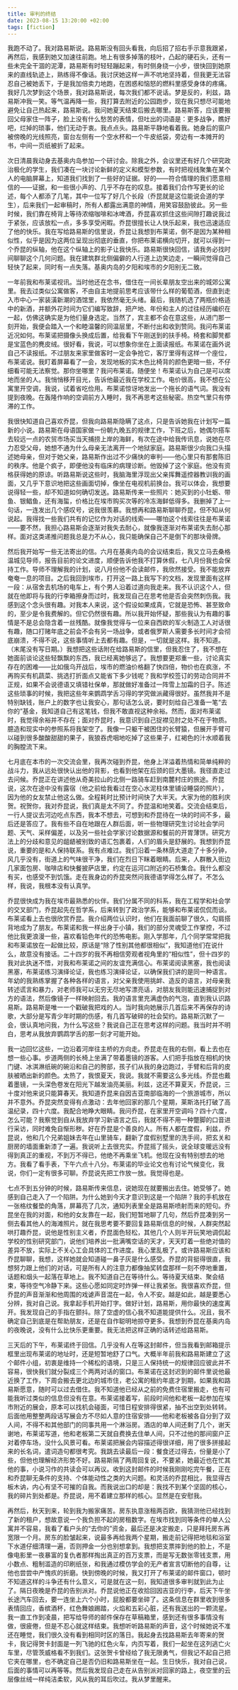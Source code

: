```yaml
---
title: 审判的终结
date: 2023-08-15 13:20:00 +02:00
tags: [fiction]
---
```


我跑不动了。我对路易斯说。路易斯没有回头看我，向后招了招右手示意我跟紧，再然后，我感到她又加速往前跑。地上有很多掉落的枝叶，凸起的硬石头，还有一些未完全干涸的泥潭，路易斯有时轻轻蹦起来，有时侧身绕一小步，很快回到她原来的直线轨迹上，熟练得不像话。我讨厌她这样一声不吭地坚持着，但我更无法容忍自己被她丢下，于是我加倍卖力地跑，在困惑和恼怒的燃料里感受身体的疼痛。我好几次梦到这个场景，我对路易斯说，每次我们都不说话。梦是反的，利兹，路易斯冲我一笑。等气温再降一些，我打算去附近的公园跑步，现在我只想尽可能地避免让自己热起来，路易斯说。我问她夏天结束后搬去哪里。路易斯答，应该要搬回父母家住一阵子，脸上没有什么愁苦的表情，但吐出的词语是：更多战争，瞧好吧，烂掉的琐事，他们无动于衷。我点点头。路易斯平静地看着我。她身后的窗户被傍晚的光线照亮，窗台左侧有一个空水杯和一个牛皮纸袋，旁边有一本摊开的书，中间一页纸被折了起来。

次日清晨我动身去基奥内岛参加一个研讨会。除我之外，会议里还有好几个研究政治极化的学生，我们凑在一块讨论新鲜的定义和模型参数，有时把视线聚集在某个人的电脑屏幕上，知道我们找到了一些好的证据。好的——符合情理的我们愿意相信的——证据，和一些很小声的、几乎不存在的叹息。接着我们合作写更长的论述，每个人都添了几笔，其中一位写了好几个长段（乔昆就是这位能说会道的学生），后来我们一起审稿时，所有人都露出满意的神情，用笑容鼓励彼此。另一些时候，我们靠在椅背上等待浓缩咖啡和冰啤酒，乔昆喜欢抓住这些间隙打趣说我过于紧张，应该放松一点，多多享受闲暇。乔昆很擅长让人快乐起来，我也迅速适应了他的快乐。我在写给路易斯的信里说，乔昆让我想到布莱诺，倒不是因为某种相似性，似乎是因为这两位呈现出彻底的垂直，你把布莱诺横向切开，就可以得到一个乔昆的纵轴，他在这个纵轴上的影子让我快乐。路易斯很快回信，请我务必找时间聊聊这个几何问题。我在建筑群北侧偏僻的人行道上边笑边走，一瞬间觉得自己轻快了起来，同时有一点失落。基奥内岛的夕阳和埃市的夕阳别无二致。

一年前我和布莱诺视讯。当时他还在念书，借住在一间长辈朋友空出来的城郊公寓里。我去过类似公寓做客，不由自主地提前思考应该带什么样的葡萄酒，但直到走入市中心一家装潢新潮的酒馆里，我依然毫无头绪。最后，我随机选了两瓶价格适中的新酒，并额外花时间为它们编写致辞，把产地、年份和主人的过往经历编织在一起，仿佛这确实是为他们量身选定。当然了，宾主都不会在意这些，从进门那一刻开始，我便会踏入一个和睦温馨的同温层里，不断付出和收到赞同。我问布莱诺近况如何。布莱诺把摄像头换成后置，给我看下午刚送到的扶手椅。椅套和脚凳都是宝蓝色的麂皮绒。很好看，我说，可以想象你坐在上面读报纸。布莱诺在画外说自己不读报纸。不过朋友来家里做客时一定会争抢它，客厅里得有这样一个座位，布莱诺说。我盯着屏幕看了一会，发现地板的实木色比椅背的颜色更暗一些，不仔细看可能无法察觉。那你坐哪里？我问布莱诺。随便坐！布莱诺认为自己是可以席地而坐的人。我悄悄移开目光，告诉他最近我在学校工作。电价很高，我不想在公寓里开空调，我说，试着省吃俭用。布莱诺惊讶地发出一个拖长的语气词。我没有提到夜晚。在轰隆作响的空调前方入睡时，我不再思考这些秘密。热空气里只有停滞的工作。

我很快知道自己喜欢乔昆，但我向路易斯隐瞒了这点，只是告诉她我在计划写一篇新的小说。路易斯在母语国家做一份朝九晚五的规律工作，下班之后，她偶尔搭车去较远一点的农贸市场买当天捕捞上岸的海鲜，有次在途中给我传讯息，说她在尽力忍受父母，她想不通为什么母亲无法离开一个地狱家庭。路易斯很少向我口头描述她母亲，但对于她父亲，路易斯作出过不少痛快的审判——他心里只有那套陈旧的秩序。他是个疯子，即便他没有临床的病理诊断。他毁掉了这个家庭。他没有资格获得她的原谅。听路易斯说这些时，我脑海里浮现出父亲挥舞遥控器教训我的画面，又几乎下意识地把这些画面切掉，像坐在电视机前换台。我可以体会，我想要说得轻一些，却不知道如何确切发送。路易斯传来一些照片：她买到的小牡蛎、带鱼、银鲳鱼，还有海蜇，价格比在埃市购买次等的冷冻海鲜低得多。我删掉了上一句话，一连发出几个感叹号，说我很羡慕。我想再和路易斯聊聊乔昆，但不知从何说起。我得找一些我们共有的记忆作为对话的线索——哪怕这个线索往往是布莱诺——要不然，我担心路易斯会逐渐对我失去耐心，就像我逐渐对布莱诺失去耐心那样。面对这类递推问题我总是力不从心，我只能确保自己不是倒下的那块骨牌。

然后我开始写一些无法寄出的信。六月在基奥内岛的会议结束后，我又立马去桑格温城见导师，报告目前的论文进度，顺便告诉他我不打算休假，七八月份我也会保持工作。导师不理解我的计划，说八月份他不会读邮件，我欣然接受。我不能放弃奄奄一息的项目。之后我回到埃市，打开这一路上我写下的文档，发现里面有这样一段：从宿舍去机场的电车上，有个男人沿着过道向我走来。我不认识这个人，但就在他即将与我的行李箱擦身而过时，我发现自己在思考他是否会突然刺伤我。我感到这个念头很有趣。对我本人来说，这个假设如果成真，它就是恐怖、甚至致命的，至少是令我费解的。但它仍然很有趣。所以我开始怀疑，那些我认为有趣的事情是不是总会隐含着一丝残酷。就像我觉得与一位来自西欧的军火制造工人对话很有趣，随口打赌年底之前会不会有另一场战争，或者俄罗斯人需要多长时间才会彻底崩溃，不得不说，这些事情听上去都有趣。但是，一切就是这样。我不知道。（末尾没有写日期。）我想把这些话附在给路易斯的信里，但我忍住了，我不想在她面前谈论这些轻飘飘的东西，我已经离她够远了。我想要更郑重一些，讨论真实存在的困难——比如俄乌开战后，埃市的燃油价格翻了快四倍，物价也在疯涨，不再购买有机蔬菜、挑选打折面点又能省下多少钱呢？我和学校签订的劳动合同并不正规，如果不会说德语又填错社保单，那就做好准备过一阵雪上加霜的日子。陈述这些琐事的时候，我把这些年来鹦鹉学舌习得的学究做派藏得很好。虽然我并不是特别缺钱，账户上的数字也让我安心，那句话怎么说，要时刻给自己准备一笔“去你的”基金，我知道自己有这笔钱，但我不敢直视这种余裕。然而，面对布莱诺时，我觉得余裕并不存在；面对乔昆时，我意识到自己捉襟见肘之处不在于物质。臆造和现实中的参照系将我架空了。我像一只躯干被困住的长臂猿，但展开手臂可以碰到很多酸酸甜甜的果子，我狼吞虎咽地吃掉了这些果子，红褐色的汁水顺着我的胸膛流下来。

七月底在本市的一次交流会里，我再次碰到乔昆，他身上洋溢着热情和简单纯粹的战斗力，我从远处很快认出他的背影，也看到他架在后颈的巨大墨镜。我径直走过去问候。乔昆正在讲述他从奇美拉山的北侧一路骑车赶到南麓村庄的旅途。乔昆说，这次在途中没有露宿（他之前给我看过在空心水泥柱体里铺设睡袋的照片），因为他的女友禁止他这么做。全程耗时比预计时间快了大半天。大家为他的胜利庆贺。祝贺你，我对乔昆说，我们真是太不同了。乔昆温和地笑着。交流会结束后，一行人提议去河边吃点东西，我本不想去，可想到和乔昆待在一块的时间不多，最后还是答应了。我有些不自在地跟在人群后面，听一些物理研究生讨论社会学问题、天气、采样偏差，以及另一些社会学家讨论数据源和餐前的开胃薄饼。研究方法上的分歧和意见的龃龉被别致的语汇包裹着，人们的眉头是舒展的。我想到乔昆说，重要的是和人保持联系。我有点难过。我们沿着一条林荫大道走了十多分钟，风几乎没有，街道上的气味很干净，我们在烈日下眯着眼睛。后来，人群散入街边几家面包房、咖啡店和快餐披萨店里，约定在运河口附近的石桥集合。我什么都没有买，也感受不到饥饿。走在我身边的乔昆突然问我德语学得怎么样了。不怎么样，我说，我根本没有认真学。

乔昆很快成为我在埃市最熟悉的伙伴。我们分属不同的科系，我在工程学和社会学的交叉部门，乔昆起先在哲学系，后来转到了政治学系，能够和布莱诺侃侃而谈。布莱诺看上去也很欣赏乔昆。我介绍两位认识时，他们在我面前聊了很久，勾肩搭背地成为了朋友。布莱诺和我一样出身于小镇，我们的部分灵魂受工作掌控，不过他比我更浪漫一些，喜欢看铅色年代的恐怖电影。刚入学那年，几个同学常常把我和布莱诺放在一起做比较，原话是“除了性别其他都很相似”，我知道他们在说什么，故意没有接话。二十四岁的我不再相信旁观者视角里的“相似性”，但十四岁的我对此执迷不悟，对我和布莱诺之间的友谊充满信心。布莱诺阅读黑塞，我也阅读黑塞，布莱诺练习演绎论证，我也练习演绎论证，以确保我们讲的是同一种语言。年幼的我熟练掌握了各种各样的语言，对父亲我使用挑衅、造反的语言，对母亲我转述谎言和暴力，对老师我可以无穷无尽地写漂亮话，对朋友我则能迅速捕捉到对方的语法，然后像镜子一样映射回去。我的语言里充满虚伪的气泡，直到我认识路易斯。路易斯是唯一一个戳破我把戏的人。当时我向她展示几首后来不再保存的诗歌，大部分是写青少年时期的伤感，有几首写破碎的社会契约。路易斯沉默了一会，很认真地问我，为什么写这些？我说自己正在思考这样的问题。我当时并不明白，思考从我放弃鹦鹉学舌的那一刻才可能开始。

我一边回忆这些，一边沿着河岸往主桥的方向走。乔昆走在我的右侧，看上去也在想一些心事。步道两侧的长椅上坐满了带着墨镜的游客。人们把手指放在相机的快门键、冰淇淋纸碗的碗沿和自己的胯部，孩子们从我的身边跑过，手臂和后背的皮肤被晒出新的颜色。太热了，我恨夏天，我说。我就不需要这么多光线。乔昆也戴着墨镜，一头深色卷发在阳光下越发油亮美丽。利兹，这还不算夏天，乔昆说，三十度对他来说只能算春天。我知道乔昆来自因吉亚南部临海的一个旅游城市，所以并不意外。乔昆突然变得有点激动：去年他回家的那几个星期，莱斯洛托打破了高温纪录，四十六度。我配合地睁大眼睛。我问乔昆，在家里开空调吗？四十六度，怎么可能？我察觉到自从我放弃学习新语言之后，我就不得不用一种蹩脚的口音进行采访，同时难免自惭形秽。好在乔昆是个善良的人。所有人都在度假，利兹，乔昆说，他和几个兄弟姐妹去年在山里骑车，翻新了度假别墅里的洗手间，把玄关和厨房的墙面重新漆了一遍。我说听上去很充实。乔昆摇了摇头，说全球变暖远没有得到真正的重视，不到万不得已，他绝不再乘坐飞机。他现在没有特别想去的地方。我看了看手表，下午六点十八分。布莱诺的毕业论文也有讨论气候变化，我说，你们一定有很多可聊。乔昆说先把工作放一放。我觉得也是。

七点不到五分钟的时候，路易斯传来信息，说她现在就要搬出去住。她受够了。她感到自己走入了一个陷阱。为什么她到今天才意识到这是一个陷阱？我的手机放在一张格纹餐垫的角落，屏幕亮了几次，通知列表里全是路易斯喷射而来的短句。乔昆坐在我的对面，和他的女友靠在一起，我们短暂地聊了几句，然后乔昆凑到另一侧去看其他人的海滩照片。就在我思考要不要回复路易斯信息的时候，人群突然起哄打趣乔昆，说他是性别主义者，乔昆面色轻松，其他几个人则半开玩笑地调侃起学校的性别研究部门，说他们培养出一批满嘴空话的天才，天天盯着一些绝对值的差异不放，实际上不关心工会具体的工作进度。我心里乱极了。或许路易斯应该和乔昆聊聊，我想，这样她就会知道碰一鼻子灰是什么感受。乔昆的背挺得很直，我想努力跟上他们的对话，可是所有人的注意力都像抽奖转盘那样一刻不停地重置，话题和烟头一起落在草地上。我不知道自己在等待什么。等待夏天结束、聚会结束，等待空气冷静下来。这些心愿如同定时炸弹一样让我紧张。我很喜欢乔昆，但乔昆的声音渐渐和他周围的戏谑声音混在一起，令人不安。越是如此，越是要悉心分辨，我对自己说。我拿起手机开始打字。做好计划，路易斯，用你最快的速度离开。我发现自己的手指在颤抖。除了空虚的信心我不知道能提供什么。况且，我不确定自己到底是在帮助朋友，还是在自作聪明地掠夺更多。我想到乔昆在基奥内岛的夜晚说，没有什么比快乐更重要。我无法把这样正确的话转述给路易斯。

三天后的下午，布莱诺终于回信。几乎没有人在等这封邮件，但当我看到邮箱提示框里出现布莱诺的地址时，还是短暂地舒了口气。大概半年前我和路易斯建立了这个邮件小组，初衷是维持一个稀松的语境，只是三人保持统一的规律回应彼此并不容易，很快我们就分裂成三个两两对话的窗口。布莱诺在这封迟到的邮件里说他最近换了工作，下周会搬去更北边的城市住，老公寓的租约年底才到期，如果我和路易斯愿意，随时可以过去借住。我不知道他已经从之前的免费住宿里搬走，也有可能我听过类似的信息但没有在意。布莱诺接着写，前段时间他和老板一起参加在埃市附近的展会，原本可以找机会碰面，可惜日程安排得很紧，抽不出空到处转转。后面他用整整两段话写展会方不尽如人意的住宿安排——他和老板被各自分到了双人间，不得不和其他部门的同事共用一个淋浴房。酒店的单人间还剩了几个，谢天谢地，布莱诺写道，他和老板第二天就自费换去住单人间，只不过他的那间窗户正对着停车场，没什么风景可看。布莱诺把展会内容描述得很详细，用了很多拼接起来的长名词，遣词造句都很考究。我跳去读最后一段：餐食还过得去，份量是小了些，但他也理解经济形势不好。路易斯隔了两周回复说，不要紧，她最近也在忙其他的事，小说习作的共读会可以再议。收到这封邮件的时候我刚刚吃完午餐，正在和乔昆聊无条件的支持、个体能动性之类的大问题。和灵活的乔昆相比，我显得古板木讷，内心有坚不可摧的自我。而我说出口的却是：我找不到某个坚固的核心，我的碎片到处都是。乔昆说，用不着建立那样的核心。显然是在安慰我。

再然后，秋天到来，轮到我为搬家痛苦。房东执意涨租两百欧，我猜测他已经找到了新的租户，想故意说一个我负担不起的房租数字。在埃市找到同等条件的单人公寓并不容易，我看了看户头的“去你的”资金，最后还是决定搬走，只是拜托房东再宽限一个月。房东的脸皱起来，说最多再给我两个星期，搬走前记得把地毯和浴室下水道仔细清理一遍，否则押金一分也别想拿到。我想把支票摔到他的脸上，不是像电影里一夜暴富的复仇者那样掏出真正的百万支票，而是写无数张零钱支票，用小数点、粗制滥造的印刷纸张，和我通过模仿学会的无产者宣言切断他的自尊，让他也尝尝中产愧疚的折磨。快到傍晚的时候，我又打开了布莱诺的邮件窗口，顿时不知道这样的斗争还有什么意义，可是就在这一刻，我知道很多审判就到此为止了。隔日夜晚是乔昆的告别派对。乔昆说他正在收拾回因吉亚的行李，后天下午坐长途汽车回去，要一连坐上六个小时，屁股都要坐碎了。这条信息在群里收到很多表情回应，香槟酒杯，红色舞娘踢踏，火焰和五彩心脏，还有我送出的一颗流星。我一直工作到凌晨，把写给导师的邮件保存在草稿箱里，感到还有很多事情没有做，很疲倦，但是不忍心就这样结束。我想听听路易斯的声音，这个时候她说不准还在睡觉，我们很久没有看到相同时区的落日。我起身去找路易斯去年寄来的贺卡，我记得贺卡封面是一列飞驰的红色火车，内页写着，我们一起坐在这列逃亡火车里，尽管茨威格看不到我们。这张贺卡曾经给了我无限勇气，但我记不起自己把它夹在哪里，也不确定自己是否仍旧和路易斯坐在一起。生日快乐，我对自己说，后面的事情可以再等等。然后我发现自己走在从告别派对回家的路上，夜空里的云层像丝绒一样纯洁柔软，风从我的耳后吹过。我从梦里醒来。
